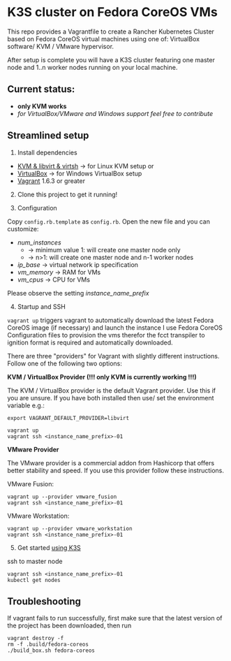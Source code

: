# K3S cluster on Fedora CoreOS VMs

This repo provides a Vagrantfile to create a Rancher Kubernetes Cluster based on Fedora CoreOS virtual machines using one of: VirtualBox software/ KVM / VMware hypervisor.

After setup is complete you will have a K3S cluster featuring one master node and 1..n worker nodes running on your local machine.

## Current status:
* **only KVM works**
* *for VirtualBox/VMware and Windows support feel free to contribute*


## Streamlined setup

1) Install dependencies

* [KVM & libvirt & virtsh][kvm] -> for Linux KVM setup or
* [VirtualBox][virtualbox] -> for Windows VirtualBox setup
* [Vagrant][vagrant] 1.6.3 or greater

2) Clone this project to get it running!


3) Configuration

Copy ``config.rb.template`` as ``config.rb``. Open the new file and you can customize:

* *num_instances* 
    * -> minimum value 1: will create one master node only
    * -> n>1: will create one master node and n-1 worker nodes
* *ip_base* -> virtual network ip specification
* *vm_memory* -> RAM for VMs
* *vm_cpus* -> CPU for VMs 

Please observe the setting *instance_name_prefix*


4) Startup and SSH

``vagrant up`` triggers vagrant to automatically download the latest Fedora CoreOS image (if necessary) and launch the instance
I use  Fedora CoreOS Configuration files to provision the vms therefor the fcct transpiler to ignition format is required and automatically downloaded. 


There are three "providers" for Vagrant with slightly different instructions.
Follow one of the following two options:

**KVM / VirtualBox Provider (!!! only KVM is currently working !!!)**

The KVM / VirtualBox provider is the default Vagrant provider. Use this if you are unsure.
If you have both installed then use/ set the environment variable e.g.:
```
export VAGRANT_DEFAULT_PROVIDER=libvirt 
```


```
vagrant up
vagrant ssh <instance_name_prefix>-01
```

**VMware Provider**

The VMware provider is a commercial addon from Hashicorp that offers better stability and speed.
If you use this provider follow these instructions.

VMware Fusion:
```
vagrant up --provider vmware_fusion
vagrant ssh <instance_name_prefix>-01
```

VMware Workstation:
```
vagrant up --provider vmware_workstation
vagrant ssh <instance_name_prefix>-01
```



5) Get started [using K3S][using-k3s]


ssh to master node 
```
vagrant ssh <instance_name_prefix>-01
kubectl get nodes
```

[kvm]: https://help.ubuntu.com/community/KVM/Virsh
[virtualbox]: https://www.virtualbox.org/
[vagrant]: https://www.vagrantup.com/downloads.html
[using-k3s]: https://rancher.com/docs/k3s/latest/en/cluster-access/

## Troubleshooting
If vagrant fails to run successfully, first make sure that the latest version of the project has been downloaded, then run

```
vagrant destroy -f 
rm -f .build/fedora-coreos
./build_box.sh fedora-coreos
```
